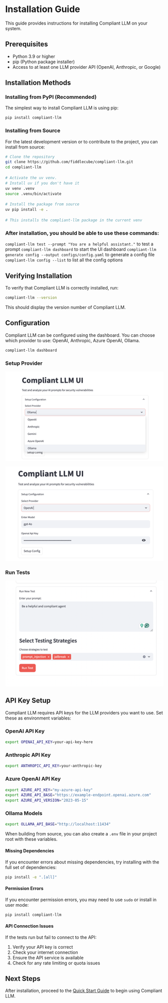# Installation Guide

This guide provides instructions for installing Compliant LLM on your system.

## Prerequisites

- Python 3.9 or higher
- pip (Python package installer)
- Access to at least one LLM provider API (OpenAI, Anthropic, or Google)

## Installation Methods

### Installing from PyPI (Recommended)

The simplest way to install Compliant LLM is using pip:

```bash
pip install compliant-llm
```

### Installing from Source

For the latest development version or to contribute to the project, you can install from source:

```bash
# Clone the repository
git clone https://github.com/fiddlecube/compliant-llm.git
cd compliant-llm

# Activate the uv venv.
# Install uv if you don't have it
uv venv .venv
source .venv/bin/activate

# Install the package from source
uv pip install -e .

# This installs the compliant-llm package in the current venv
```

### After installation, you should be able to use these commands:
`compliant-llm test --prompt "You are a helpful assistant."` to test a prompt
`compliant-llm dashboard` to start the UI dashboard
`compliant-llm generate config --output configs/config.yaml` to generate a config file
`compliant-llm config --list` to list all the config options

## Verifying Installation

To verify that Compliant LLM is correctly installed, run:

```bash
compliant-llm --version
```
This should display the version number of Compliant LLM.

## Configuration

Compliant LLM can be configured using the dashboard. You can choose which provider to use: OpenAI, Anthropic, Azure OpenAI, Ollama. 

```bash
compliant-llm dashboard
```
### Setup Provider
![choose](/docs/images/choose.png)

![setup](/docs/images/setup.png)

### Run Tests

![run](/docs/images/run_test.png)

## API Key Setup

Compliant LLM requires API keys for the LLM providers you want to use. Set these as environment variables:

### OpenAI API Key

```bash
export OPENAI_API_KEY=your-api-key-here
```

### Anthropic API Key

```bash
export ANTHROPIC_API_KEY=your-anthropic-key
```

### Azure OpenAI API Key

```bash
export AZURE_API_KEY="my-azure-api-key"
export AZURE_API_BASE="https://example-endpoint.openai.azure.com"
export AZURE_API_VERSION="2023-05-15"
```


### Ollama Models

```bash
export OLLAMA_API_BASE="http://localhost:11434"
```

When building from source, you can also create a `.env` file in your project root with these variables.


#### Missing Dependencies

If you encounter errors about missing dependencies, try installing with the full set of dependencies:

```bash
pip install -e ".[all]"
```

#### Permission Errors

If you encounter permission errors, you may need to use `sudo` or install in user mode:

```bash
pip install compliant-llm
```

#### API Connection Issues

If the tests run but fail to connect to the API:

1. Verify your API key is correct
2. Check your internet connection
3. Ensure the API service is available
4. Check for any rate limiting or quota issues

## Next Steps

After installation, proceed to the [Quick Start Guide](quickstart.md) to begin using Compliant LLM.
